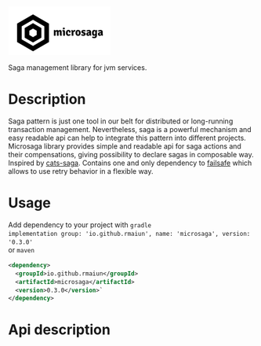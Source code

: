 ![Screenshot](logo.png)

Saga management library for jvm services.
# Description
Saga pattern is just one tool in our belt for distributed or long-running transaction management.
Nevertheless, saga is a powerful mechanism and easy readable api can help to integrate this pattern into different projects.
Microsaga library provides simple and readable api for saga actions and their compensations, giving possibility to declare sagas in composable way.
Inspired by [cats-saga](https://github.com/VladKopanev/cats-saga).
Contains one and only dependency to [failsafe](https://github.com/failsafe-lib/failsafe) which allows to use retry behavior in a flexible way.

# Usage
Add dependency to your project  with `gradle`  
`implementation group: 'io.github.rmaiun', name: 'microsaga', version: '0.3.0'`  
or `maven`  
````xml
<dependency>
  <groupId>io.github.rmaiun</groupId>
  <artifactId>microsaga</artifactId>
  <version>0.3.0</version>`
</dependency>
````

# Api description
